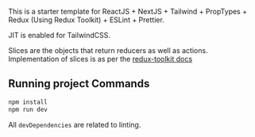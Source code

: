 This is a starter template for ReactJS + NextJS + Tailwind + PropTypes + Redux (Using Redux Toolkit)  + ESLint + Prettier.

JIT is enabled for TailwindCSS.

Slices are the objects that return reducers as well as actions. Implementation of slices is as per the [redux-toolkit docs](https://redux-toolkit.js.org/tutorials/quick-start)

## Running project Commands
```bash
npm install
npm run dev
```

All `devDependencies` are related to linting.


